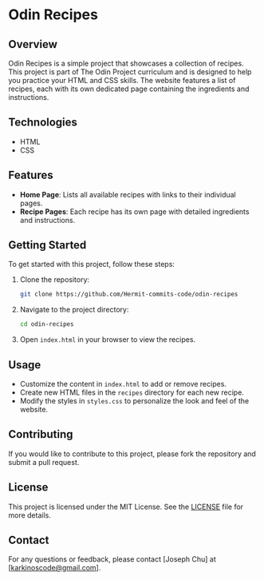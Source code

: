 # Odin Recipes

## Overview

Odin Recipes is a simple project that showcases a collection of recipes. This project is part of The Odin Project curriculum and is designed to help you practice your HTML and CSS skills. The website features a list of recipes, each with its own dedicated page containing the ingredients and instructions.

## Technologies

- HTML
- CSS

## Features

- **Home Page**: Lists all available recipes with links to their individual pages.
- **Recipe Pages**: Each recipe has its own page with detailed ingredients and instructions.

## Getting Started

To get started with this project, follow these steps:

1. Clone the repository:
    ```sh
    git clone https://github.com/Hermit-commits-code/odin-recipes
    ```
2. Navigate to the project directory:
    ```sh
    cd odin-recipes
    ```
3. Open `index.html` in your browser to view the recipes.

## Usage

- Customize the content in `index.html` to add or remove recipes.
- Create new HTML files in the `recipes` directory for each new recipe.
- Modify the styles in `styles.css` to personalize the look and feel of the website.

## Contributing

If you would like to contribute to this project, please fork the repository and submit a pull request.

## License

This project is licensed under the MIT License. See the [LICENSE](LICENSE) file for more details.

## Contact

For any questions or feedback, please contact [Joseph Chu] at [karkinoscode@gmail.com].
